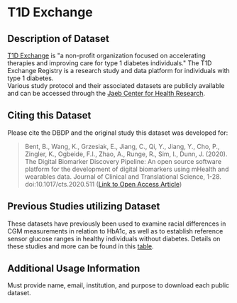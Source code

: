 # T1D Exchange

## Description of Dataset
[T1D Exchange](https://t1dexchange.org) is "a non-profit organization focused on accelerating therapies and improving care for type 1 diabetes individuals." The T1D Exchange Registry is a research study and data platform for individuals with type 1 diabetes.  
Various study protocol and their associated datasets are publicly available and can be accessed through the [Jaeb Center for Health Research](https://public.jaeb.org/t1dx/stdy).

## Citing this Dataset
Please cite the DBDP and the original study this dataset was developed for:

> Bent, B., Wang, K., Grzesiak, E., Jiang, C., Qi, Y., Jiang, Y., Cho, P., Zingler, K., Ogbeide, F.I., Zhao, A., Runge, R., Sim, I., Dunn, J. (2020). The Digital Biomarker      Discovery Pipeline: An open source software platform for the development of digital biomarkers using mHealth and wearables data. Journal of Clinical and Translational Science, 1-28. doi:10.1017/cts.2020.511 ([Link to Open Access Article](https://www.cambridge.org/core/journals/journal-of-clinical-and-translational-science/article/digital-biomarker-discovery-pipeline-an-open-source-software-platform-for-the-development-of-digital-biomarkers-using-mhealth-and-wearables-data/A6696CEF138247077B470F4800090E63))

## Previous Studies utilizing Dataset

These datasets have previously been used to examine racial differences in CGM measurements in relation to HbA1c, as well as to establish reference sensor glucose ranges in healthy individuals without diabetes. Details on these studies and more can be found in this [table](https://public.jaeb.org/t1dx/stdy).


## Additional Usage Information
Must provide name, email, institution, and purpose to download each public dataset.
